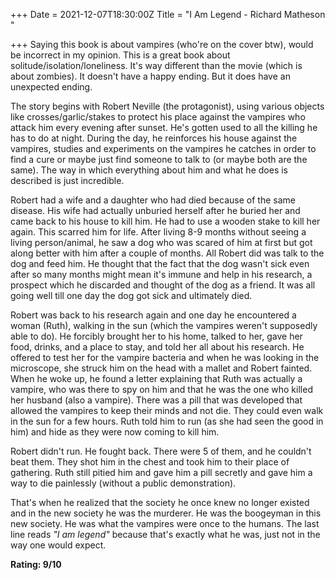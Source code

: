 +++
Date = 2021-12-07T18:30:00Z
Title = "I Am Legend - Richard Matheson "

+++
Saying this book is about vampires (who're on the cover btw), would be incorrect in my opinion. This is a great book about solitude/isolation/loneliness. It's way different than the movie (which is about zombies). It doesn't have a happy ending. But it does have an unexpected ending.

The story begins with Robert Neville (the protagonist), using various objects like crosses/garlic/stakes to protect his place against the vampires who attack him every evening after sunset. He's gotten used to all the killing he has to do at night. During the day, he reinforces his house against the vampires, studies and experiments on the vampires he catches in order to find a cure or maybe just find someone to talk to (or maybe both are the same). The way in which everything about him and what he does is described is just incredible.

Robert had a wife and a daughter who had died because of the same disease. His wife had actually unburied herself after he buried her and came back to his house to kill him. He had to use a wooden stake to kill her again. This scarred him for life. After living 8-9 months without seeing a living person/animal, he saw a dog who was scared of him at first but got along better with him after a couple of months. All Robert did was talk to the dog and feed him. He thought that the fact that the dog wasn't sick even after so many months might mean it's immune and help in his research, a prospect which he discarded and thought of the dog as a friend. It was all going well till one day the dog got sick and ultimately died.

Robert was back to his research again and one day he encountered a woman (Ruth), walking in the sun (which the vampires weren't supposedly able to do). He forcibly brought her to his home, talked to her, gave her food, drinks, and a place to stay, and told her all about his research. He offered to test her for the vampire bacteria and when he was looking in the microscope, she struck him on the head with a mallet and Robert fainted. When he woke up, he found a letter explaining that Ruth was actually a vampire, who was there to spy on him and that he was the one who killed her husband (also a vampire). There was a pill that was developed that allowed the vampires to keep their minds and not die. They could even walk in the sun for a few hours. Ruth told him to run (as she had seen the good in him) and hide as they were now coming to kill him.

Robert didn't run. He fought back. There were 5 of them, and he couldn't beat them. They shot him in the chest and took him to their place of gathering. Ruth still pitied him and gave him a pill secretly and gave him a way to die painlessly (without a public demonstration).

That's when he realized that the society he once knew no longer existed and in the new society he was the murderer. He was the boogeyman in this new society. He was what the vampires were once to the humans. The last line reads _"I am legend"_ because that's exactly what he was, just not in the way one would expect.

**Rating: 9/10**